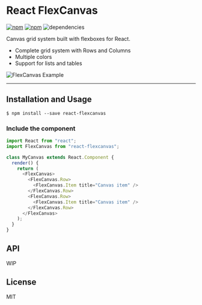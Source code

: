 # React FlexCanvas


[![npm](https://img.shields.io/npm/v/react-flexcanvas.svg)](https://www.npmjs.com/package/react-flexcanvas) 
[![npm](https://img.shields.io/npm/v/react-flexcanvas.svg)](https://www.npmjs.com/package/react-flexcanvas)
 ![dependencies](https://david-dm.org/miguelpeixe/react-flexcanvas.svg)

Canvas grid system built with flexboxes for React.

 - Complete grid system with Rows and Columns
 - Multiple colors
 - Support for lists and tables

![FlexCanvas Example](https://i.imgur.com/iJlAVoM.png)

---

## Installation and Usage

```
$ npm install --save react-flexcanvas
```

### Include the component

```js
import React from "react";
import FlexCanvas from "react-flexcanvas";

class MyCanvas extends React.Component {
  render() {
    return (
      <FlexCanvas>
        <FlexCanvas.Row>
          <FlexCanvas.Item title="Canvas item" />
        </FlexCanvas.Row>
        <FlexCanvas.Row>
          <FlexCanvas.Item title="Canvas item" />
        </FlexCanvas.Row>
      </FlexCanvas>
    );
  }
}
```

## API

WIP

## License

MIT
